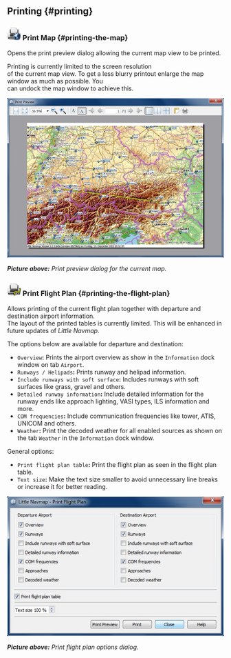## Printing {#printing}

### ![Print Map](../images/icons/printmap.png "Print Map") Print Map {#printing-the-map}

Opens the print preview dialog allowing the current map view to be printed.

Printing is currently limited to the screen resolution  
of the current map view. To get a less blurry printout enlarge the map window as much as possible. You  
can undock the map window to achieve this.

![Print Map Preview Dialog](../images/printmap.jpg "Print Map Preview Dialog")

_**Picture above:** Print preview dialog for the current map._

### ![Print Flight Pan](../images/icons/printflightplan.png "Print Flight Plan") Print Flight Plan {#printing-the-flight-plan}

Allows printing of the current flight plan together with departure and destination airport information.  
The layout of the printed tables is currently limited. This will be enhanced in future updates of _Little Navmap_.

The options below are available for departure and destination:

* `Overview`**:** Prints the airport overview as show in the `Information` dock window on tab `Airport`.
* `Runways / Helipads`**:** Prints runway and helipad information.
* `Include runways with soft surface`**:** Includes runways with soft surfaces like grass,
  gravel and others.
* `Detailed runway information`**:** Include detailed information for the runway ends like approach
  lighting, VASI types, ILS information and more.
* `COM frequencies`**:** Include communication frequencies like tower, ATIS, UNICOM and others.
* `Weather`**:** Print the decoded weather for all enabled sources as shown on the tab `Weather` in the `Information` dock window.

General options:

* `Print flight plan table`**:** Print the flight plan as seen in the flight plan table.
* `Text size`**:** Make the text size smaller to avoid unnecessary line breaks or increase it for better reading.

![Print Flight Plan Dialog](../images/printfp.jpg "Print Flight Plan Dialog")

_**Picture above:** Print flight plan options dialog._

